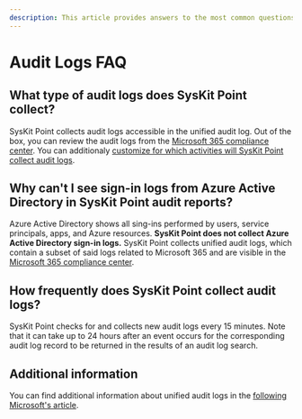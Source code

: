 ```yaml
---
description: This article provides answers to the most common questions regarding audit logs in SysKit Point. 
---
```


# Audit Logs FAQ

## What type of audit logs does SysKit Point collect?

SysKit Point collects audit logs accessible in the unified audit log. Out of the box, you can review the audit logs from the [Microsoft 365 compliance center](https://compliance.microsoft.com/auditlogsearch).
You can additionaly [customize for which activities will SysKit Point collect audit logs](../configuration/customize-audit-logs-collection.md).

## Why can't I see sign-in logs from Azure Active Directory in SysKit Point audit reports?

Azure Active Directory shows all sing-ins performed by users, service principals, apps, and Azure resources.
**SysKit Point does not collect Azure Active Directory sign-in logs.** 
SysKit Point collects unified audit logs, which contain a subset of said logs related to Microsoft 365 and are visible in the [Microsoft 365 compliance center](https://compliance.microsoft.com/auditlogsearch).

## How frequently does SysKit Point collect audit logs?

SysKit Point checks for and collects new audit logs every 15 minutes. 
Note that it can take up to 24 hours after an event occurs for the corresponding audit log record to be returned in the results of an audit log search. 

## Additional information

You can find additional information about unified audit logs in the [following Microsoft's article](https://docs.microsoft.com/en-us/microsoft-365/compliance/search-the-audit-log-in-security-and-compliance?view=o365-worldwide).